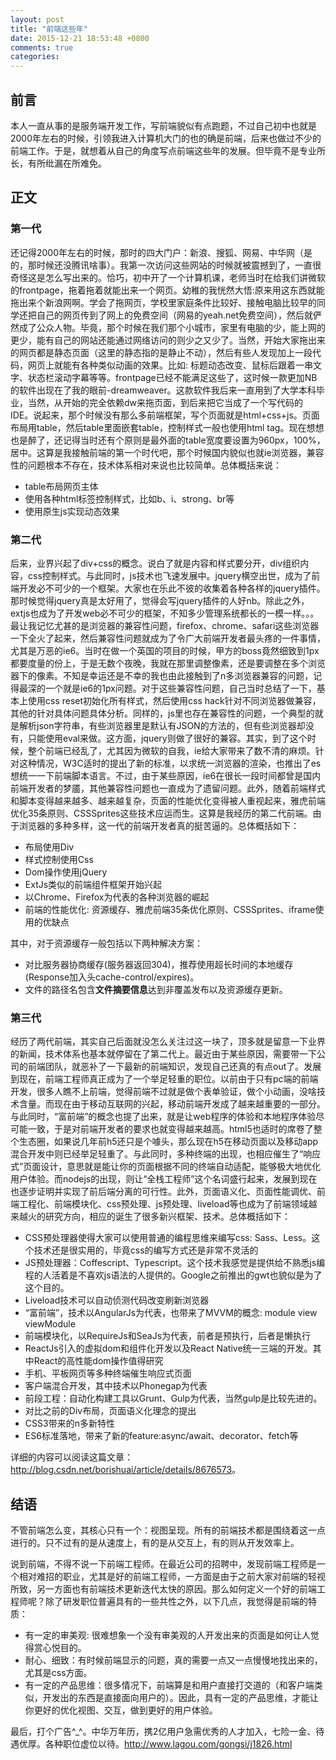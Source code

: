 ```yaml
---
layout: post
title: "前端这些年"
date: 2015-12-21 18:53:48 +0800
comments: true
categories: 
---
```


## 前言

本人一直从事的是服务端开发工作，写前端貌似有点跑题，不过自己初中也就是2000年左右的时候，引领我进入计算机大门的也的确是前端，后来也做过不少的前端工作。于是，就想着从自己的角度写点前端这些年的发展。但毕竟不是专业所长，有所纰漏在所难免。

<!--more-->

## 正文

### 第一代

还记得2000年左右的时候，那时的四大门户：新浪、搜狐、网易、中华网（是的，那时候还没腾讯啥事）。我第一次访问这些网站的时候就被震撼到了，一直很奇怪这是怎么写出来的。恰巧，初中开了一个计算机课，老师当时在给我们讲微软的frontpage，拖着拖着就能出来一个网页。幼稚的我恍然大悟:原来用这东西就能拖出来个新浪网啊。学会了拖网页，学校里家庭条件比较好、接触电脑比较早的同学还把自己的网页传到了网上的免费空间（网易的yeah.net免费空间），然后就俨然成了公众人物。毕竟，那个时候在我们那个小城市，家里有电脑的少，能上网的更少，能有自己的网站还能通过网络访问的则少之又少了。当然，开始大家拖出来的网页都是静态页面（这里的静态指的是静止不动），然后有些人发现加上一段代码，网页上就能有各种类似动画的效果。比如: 标题动态改变、鼠标后跟着一串文字、状态栏滚动字幕等等。frontpage已经不能满足这些了，这时候一款更加NB的软件出现在了我的眼前-dreamweaver。这款软件我后来一直用到了大学本科毕业，当然，从开始的完全依赖dw来拖页面，到后来把它当成了一个写代码的IDE。说起来，那个时候没有那么多前端框架，写个页面就是html+css+js。页面布局用table，然后table里面嵌套table，控制样式一般也使用html tag。现在想想也是醉了，还记得当时还有个原则是最外面的table宽度要设置为960px，100%，居中。这算是我接触前端的第一个时代吧，那个时候国内貌似也就ie浏览器，兼容性的问题根本不存在，技术体系相对来说也比较简单。总体概括来说：

- table布局网页主体
- 使用各种html标签控制样式，比如b、i、strong、br等
- 使用原生js实现动态效果

### 第二代

后来，业界兴起了div+css的概念。说白了就是内容和样式要分开，div组织内容，css控制样式。与此同时，js技术也飞速发展中。jquery横空出世，成为了前端开发必不可少的一个框架。大家也在乐此不彼的收集着各种各样的jquery插件。那时候觉得jquery真是太好用了，觉得会写jquery插件的人好nb。除此之外，extjs也成为了开发web必不可少的框架，不知多少管理系统都长的一模一样。。。最让我记忆尤甚的是浏览器的兼容性问题，firefox、chrome、safari这些浏览器一下全火了起来，然后兼容性问题就成为了令广大前端开发者最头疼的一件事情，尤其是万恶的ie6。当时在做一个英国的项目的时候，甲方的boss竟然细致到1px都要度量的份上，于是无数个夜晚，我就在那里调整像素，还是要调整在多个浏览器下的像素。不知是幸运还是不幸的我也由此接触到了n多浏览器兼容的问题，记得最深的一个就是ie6的1px问题。对于这些兼容性问题，自己当时总结了一下，基本上使用css reset初始化所有样式，然后使用css hack针对不同浏览器做兼容，其他的针对具体问题具体分析。同样的，js里也存在兼容性的问题，一个典型的就是解析json字符串，有些浏览器里是默认有JSON的方法的，但有些浏览器却没有，只能使用eval来做。这方面，jquery则做了很好的兼容。其实，到了这个时候，整个前端已经乱了，尤其因为微软的自我，ie给大家带来了数不清的麻烦。针对这种情况，W3C适时的提出了新的标准，以求统一浏览器的渲染，也推出了es想统一一下前端脚本语言。不过，由于某些原因，ie6在很长一段时间都曾是国内前端开发者的梦靥，其他兼容性问题也一直成为了遗留问题。此外，随着前端样式和脚本变得越来越多、越来越复杂，页面的性能优化变得被人重视起来，雅虎前端优化35条原则、CSSSprites这些技术应运而生。这算是我经历的第二代前端。由于浏览器的多种多样，这一代的前端开发者真的挺苦逼的。总体概括如下：

- 布局使用Div
- 样式控制使用Css
- Dom操作使用jQuery
- ExtJs类似的前端组件框架开始兴起
- 以Chrome、Firefox为代表的各种浏览器的崛起
- 前端的性能优化: 资源缓存、雅虎前端35条优化原则、CSSSprites、iframe使用的优缺点

其中，对于资源缓存一般包括以下两种解决方案：

- 对比服务器协商缓存(服务器返回304)，推荐使用超长时间的本地缓存(Response加入头cache-control/expires)。
- 文件的路径名包含**文件摘要信息**达到非覆盖发布以及资源缓存更新。

### 第三代

经历了两代前端，其实自己后面就没怎么关注过这一块了，顶多就是留意一下业界的新闻，技术体系也基本就停留在了第二代上。最近由于某些原因，需要带一下公司的前端团队，就恶补了一下最新的前端知识，发现自己还真的有点out了。发展到现在，前端工程师真正成为了一个举足轻重的职位。以前由于只有pc端的前端开发，很多人瞧不上前端，觉得前端不过就是做个表单验证，做个小动画，没啥技术含量。而现在由于移动互联网的兴起，移动前端开发成了越来越重要的一部分。与此同时，“富前端”的概念也提了出来，就是让web程序的体验和本地程序体验尽可能一致，于是对前端开发者的要求也就变得越来越高。html5也适时的席卷了整个生态圈，如果说几年前h5还只是个噱头，那么现在h5在移动页面以及移动app混合开发中则已经举足轻重了。与此同时，多种终端的出现，也相应催生了“响应式”页面设计，意思就是能让你的页面根据不同的终端自动适配，能够极大地优化用户体验。而nodejs的出现，则让“全栈工程师”这个名词盛行起来，发展到现在也逐步证明并实现了前后端分离的可行性。此外，页面语义化、页面性能调优、前端工程化、前端模块化、css预处理、js预处理、liveload等也成为了前端领域越来越火的研究方向，相应的诞生了很多新兴框架、技术。总体概括如下：

- CSS预处理器使得大家可以使用普通的编程思维来编写css: Sass、Less。这个技术还是很实用的，毕竟css的编写方式还是非常不灵活的
- JS预处理器：Coffescript、Typescript。这个技术我感觉是提供给不熟悉js编程的人活着是不喜欢js语法的人提供的。Google之前推出的gwt也貌似是为了这个目的。
- Liveload技术可以自动侦测代码改变刷新浏览器
- “富前端”，技术以AngularJs为代表，也带来了MVVM的概念: module view viewModule
- 前端模块化，以RequireJs和SeaJs为代表，前者是预执行，后者是懒执行
- ReactJs引入的虚拟dom和组件化开发以及React Native统一三端的开发。其中React的高性能dom操作值得研究
- 手机、平板网页等多种终端催生响应式页面
- 客户端混合开发，其中技术以Phonegap为代表
- 前段工程：自动化构建工具以Grunt、Gulp为代表，当然gulp是比较先进的。
- 对比之前的Div布局，页面语义化理念的提出
- CSS3带来的n多新特性
- ES6标准落地，带来了新的feature:async/await、decorator、fetch等

详细的内容可以阅读这篇文章：<http://blog.csdn.net/borishuai/article/details/8676573>。

## 结语

不管前端怎么变，其核心只有一个：视图呈现。所有的前端技术都是围绕着这一点进行的。只不过有的是从速度上，有的是从交互上，有的则从开发效率上。

说到前端，不得不说一下前端工程师。在最近公司的招聘中，发现前端工程师是一个相对难招的职业，尤其是好的前端工程师，一方面是由于之前大家对前端的轻视所致，另一方面也有前端技术更新迭代太快的原因。那么如何定义一个好的前端工程师呢？除了研发职位普遍具有的一些共性之外，以下几点，我觉得是前端的特质：

- 有一定的审美观: 很难想象一个没有审美观的人开发出来的页面是如何让人觉得赏心悦目的。
- 耐心、细致：有时候前端显示的问题，真的需要一点又一点慢慢地找出来的，尤其是css方面。
- 有一定的产品思维：很多情况下，前端算是和用户直接打交道的（和客户端类似，开发出的东西是直接面向用户的）。因此，具有一定的产品思维，才能让你更好的优化视图、交互，做到更好的用户体验。

最后，打个广告^_^。中华万年历，携2亿用户急需优秀的人才加入，七险一金、待遇优厚。各种职位虚位以待。<http://www.lagou.com/gongsi/j1826.html>